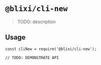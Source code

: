 # `@blixi/cli-new`

> TODO: description

## Usage

```
const cliNew = require('@blixi/cli-new');

// TODO: DEMONSTRATE API
```
